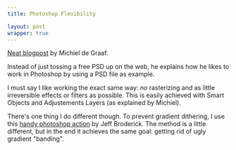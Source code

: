 ```yaml
---
title: Photoshop Flexibility

layout: post
wrapper: true
---
```

[Neat blogpost](http://michieldegraaf.com/post/photoshop-flexibility) by Michiel de Graaf.

Instead of just tossing a free PSD up on the web, he explains how he likes to work in Photoshop by using a PSD file as example.

I must say I like working the exact same way: *no* rasterizing and as little irreversible effects or filters as possible. This is easily achieved with Smart Objects and Adjustements Layers (as explained by Michiel).

There's one thing I do different though. To prevent gradient dithering, I use this [handy photoshop action](http://dribbble.com/shots/499495-Remove-the-banding-of-Photoshop-Gradients) by Jeff Broderick. The method is a little different, but in the end it achieves the same goal: getting rid of ugly gradient "banding".